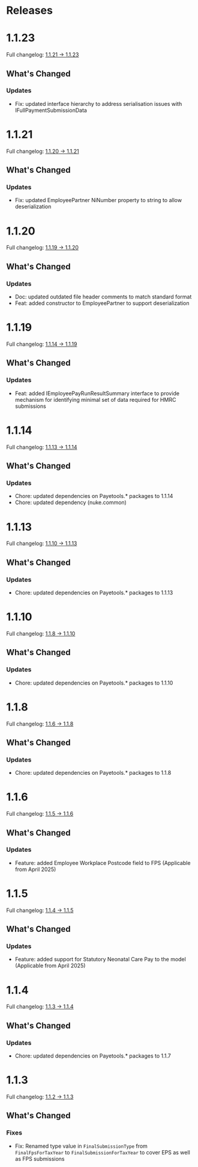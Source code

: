 # Releases

# 1.1.23

Full changelog: [1.1.21 -> 1.1.23](https://github.com/payetools/Payetools.Hmrc.Common/compare/1.1.21...1.1.23)

## What's Changed

### Updates

- Fix: updated interface hierarchy to address serialisation issues with IFullPaymentSubmissionData

# 1.1.21

Full changelog: [1.1.20 -> 1.1.21](https://github.com/payetools/Payetools.Hmrc.Common/compare/1.1.20...1.1.21)

## What's Changed

### Updates

- Fix: updated EmployeePartner NiNumber property to string to allow deserialization

# 1.1.20

Full changelog: [1.1.19 -> 1.1.20](https://github.com/payetools/Payetools.Hmrc.Common/compare/1.1.19...1.1.20)

## What's Changed

### Updates

- Doc: updated outdated file header comments to match standard format 
- Feat: added constructor to EmployeePartner to support deserialization

# 1.1.19

Full changelog: [1.1.14 -> 1.1.19](https://github.com/payetools/Payetools.Hmrc.Common/compare/1.1.14...1.1.19)

## What's Changed

### Updates

- Feat: added IEmployeePayRunResultSummary interface to provide mechanism for identifying minimal set of data required for HMRC submissions

# 1.1.14

Full changelog: [1.1.13 -> 1.1.14](https://github.com/payetools/Payetools.Hmrc.Common/compare/1.1.13...1.1.14)

## What's Changed

### Updates

- Chore: updated dependencies on Payetools.* packages to 1.1.14
- Chore: updated dependency (nuke.common)

# 1.1.13

Full changelog: [1.1.10 -> 1.1.13](https://github.com/payetools/Payetools.Hmrc.Common/compare/1.1.10...1.1.13)

## What's Changed

### Updates

- Chore: updated dependencies on Payetools.* packages to 1.1.13

# 1.1.10

Full changelog: [1.1.8 -> 1.1.10](https://github.com/payetools/Payetools.Hmrc.Common/compare/1.1.8...1.1.10)

## What's Changed

### Updates

- Chore: updated dependencies on Payetools.* packages to 1.1.10

# 1.1.8

Full changelog: [1.1.6 -> 1.1.8](https://github.com/payetools/Payetools.Hmrc.Common/compare/1.1.6...1.1.8)

## What's Changed

### Updates

- Chore: updated dependencies on Payetools.* packages to 1.1.8

# 1.1.6

Full changelog: [1.1.5 -> 1.1.6](https://github.com/payetools/Payetools.Hmrc.Common/compare/1.1.5...1.1.6)

## What's Changed

### Updates

- Feature: added Employee Workplace Postcode field to FPS (Applicable from April 2025)

# 1.1.5

Full changelog: [1.1.4 -> 1.1.5](https://github.com/payetools/Payetools.Hmrc.Common/compare/1.1.4...1.1.5)

## What's Changed

### Updates

- Feature: added support for Statutory Neonatal Care Pay to the model (Applicable from April 2025)

# 1.1.4

Full changelog: [1.1.3 -> 1.1.4](https://github.com/payetools/Payetools.Hmrc.Common/compare/1.1.3...1.1.4)

## What's Changed

### Updates

- Chore: updated dependencies on Payetools.* packages to 1.1.7

# 1.1.3

Full changelog: [1.1.2 -> 1.1.3](https://github.com/payetools/Payetools.Hmrc.Common/compare/1.1.2...1.1.3)

## What's Changed

### Fixes
- Fix: Renamed type value in `FinalSubmissionType` from `FinalFpsForTaxYear` to `FinalSubmissionForTaxYear` to cover EPS as well as FPS submissions